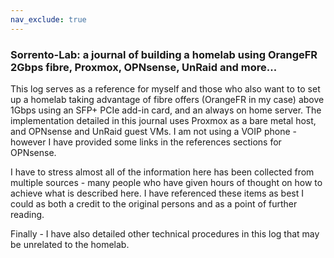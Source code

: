 ```yaml
---
nav_exclude: true
---
```


### Sorrento-Lab: a journal of building a homelab using OrangeFR 2Gbps fibre, Proxmox, OPNsense, UnRaid and more...

This log serves as a reference for myself and those who also want to to set up a homelab taking advantage of fibre offers (OrangeFR in my case) above 1Gbps using an SFP+ PCIe add-in card, and an always on home server. The implementation detailed in this journal uses Proxmox as a bare metal host, and OPNsense and UnRaid guest VMs. I am not using a VOIP phone - however I have provided some links in the references sections for OPNsense.

I have to stress almost all of the information here has been collected from multiple sources - many people who have given hours of thought on how to achieve what is described here. I have referenced these items as best I could as both a credit to the original persons and as a point of further reading.

Finally - I have also detailed other technical procedures in this log that may be unrelated to the homelab.
